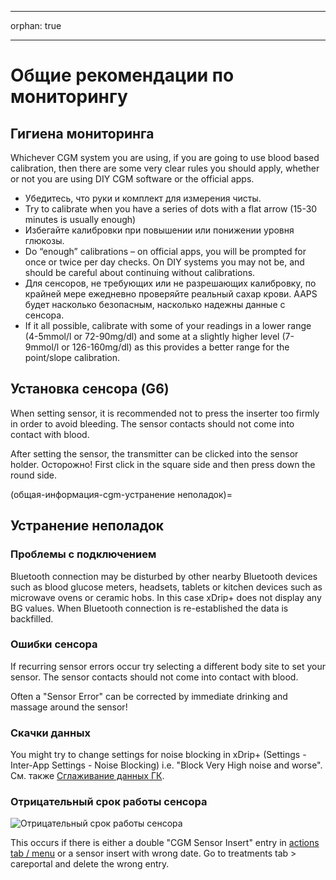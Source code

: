 - - -
orphan: true
- - -

# Общие рекомендации по мониторингу

## Гигиена мониторинга

Whichever CGM system you are using, if you are going to use blood based calibration, then there are some very clear rules you should apply, whether or not you are using DIY CGM software or the official apps.

-   Убедитесь, что руки и комплект для измерения чисты.
-   Try to calibrate when you have a series of dots with a flat arrow (15-30 minutes is usually enough)
-   Избегайте калибровки при повышении или понижении уровня глюкозы.
-   Do “enough” calibrations – on official apps, you will be prompted for once or twice per day checks. On DIY systems you may not be, and should be careful about continuing without calibrations.
-   Для сенсоров, не требующих или не разрешающих калибровку, по крайней мере ежедневно проверяйте реальный сахар крови. AAPS будет насколько безопасным, насколько надежны данные с сенсора.
-   If it all possible, calibrate with some of your readings in a lower range (4-5mmol/l or 72-90mg/dl) and some at a slightly higher level (7-9mmol/l or 126-160mg/dl) as this provides a better range for the point/slope calibration.

## Установка сенсора (G6)

When setting sensor, it is recommended not to press the inserter too firmly in order to avoid bleeding. The sensor contacts should not come into contact with blood.

After setting the sensor, the transmitter can be clicked into the sensor holder. Осторожно! First click in the square side and then press down the round side.

(общая-информация-cgm-устранение неполадок)=
## Устранение неполадок

### Проблемы с подключением

Bluetooth connection may be disturbed by other nearby Bluetooth devices such as blood glucose meters, headsets, tablets or kitchen devices such as microwave ovens or ceramic hobs. In this case xDrip+ does not display any BG values. When Bluetooth connection is re-established the data is backfilled.

### Ошибки сенсора

If recurring sensor errors occur try selecting a different body site to set your sensor. The sensor contacts should not come into contact with blood.

Often a "Sensor Error" can be corrected by immediate drinking and massage around the sensor!

### Скачки данных

You might try to change settings for noise blocking in xDrip+ (Settings - Inter-App Settings - Noise Blocking) i.e. "Block Very High noise and worse". См. также [Сглаживание данных ГК](../CompatibleCgms/SmoothingBloodGlucoseData.md).

### Отрицательный срок работы сенсора

![Отрицательный срок работы сенсора](../images/Troubleshooting_SensorAge.png)

This occurs if there is either a double "CGM Sensor Insert" entry in [actions tab / menu](#screens-action-tab) or a sensor insert with wrong date. Go to treatments tab \> careportal and delete the wrong entry.
